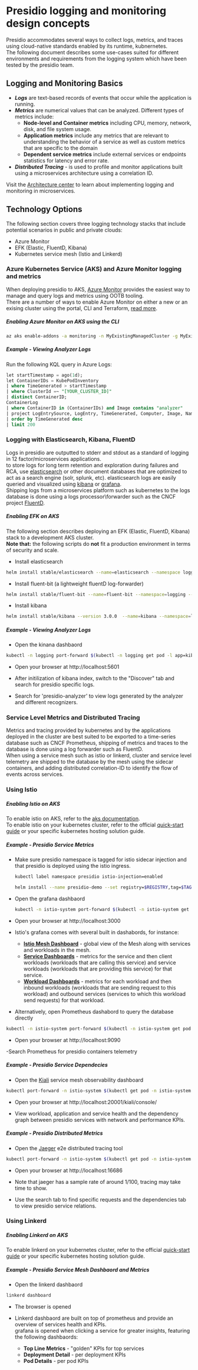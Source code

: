 # Presidio logging and monitoring design concepts

Presidio accommodates several ways to collect logs, metrics, and traces using cloud-native standards enabled by its runtime, kubnernetes.  
The following document describes some use-cases suited for different environments and requirements from the logging system which have been tested by the presidio team. 

## Logging and Monitoring Basics

- ***Logs*** are text-based records of events that occur while the application is running. 
- ***Metrics*** are numerical values that can be analyzed. Different types of metrics include:
    - **Node-level and Container metrics** including CPU, memory, network, disk, and file system usage.
    - **Application metrics** include any metrics that are relevant to understanding the behavior of a service as well as custom metrics that are specific to the domain
    - **Dependent service metrics** include external services or endpoints statistics for latency and error rate.
- ***Distributed Tracing*** - is used to profile and monitor applications built using a microservices architecture using a correlation ID.

Visit the [Architecture center](https://docs.microsoft.com/en-us/azure/architecture/microservices/logging-monitoring) to learn about implementing logging and monitoring in microservices.

## Technology Options

The following section covers three logging technology stacks that include potential scenarios in public and private clouds:  
- Azure Monitor
- EFK (Elastic, FluentD, Kibana)
- Kubernetes service mesh (Istio and Linkerd) 

### Azure Kubernetes Service (AKS) and Azure Monitor logging and metrics 
When deploying presidio to AKS, [Azure Monitor](https://docs.microsoft.com/en-us/azure/azure-monitor/overview) provides the easiest way to manage and query logs and metrics using OOTB tooling.  
There are a number of ways to enable Azure Monitor on either a new or an exising cluster using the portal, CLI and Terraform, [read more](https://docs.microsoft.com/en-us/azure/azure-monitor/insights/container-insights-onboard).

##### Enabling Azure Monitor on AKS using the CLI


```sh
az aks enable-addons -a monitoring -n MyExistingManagedCluster -g MyExistingManagedClusterRG
```

##### Example - Viewing Analyzer Logs

Run the following KQL query in Azure Logs:

```sql
let startTimestamp = ago(1d);
let ContainerIDs = KubePodInventory
| where TimeGenerated > startTimestamp
| where ClusterId =~ "[YOUR_CLUSTER_ID]"
| distinct ContainerID;
ContainerLog
| where ContainerID in (ContainerIDs) and Image contains "analyzer" 
| project LogEntrySource, LogEntry, TimeGenerated, Computer, Image, Name, ContainerID
| order by TimeGenerated desc
| limit 200
```

### Logging with Elasticsearch, Kibana, FluentD

Logs in presidio are outputted to stderr and stdout as a standard of logging in 12 factor/microservices applications.  
to store logs for long term retention and exploration during failures and RCA, use [elasticsearch](https://github.com/elastic/elasticsearch) or other document databases that are optimized to act as a search engine (solr, splunk, etc). elasticsearch logs are easily queried and visualized using [kibana](https://github.com/elastic/kibana) or [grafana](https://github.com/grafana/grafana).  
Shipping logs from a microservices platform such as kubernetes to the logs database is done using a logs processor\forwarder such as the CNCF project [FluentD](https://www.fluentd.org/).  

##### Enabling EFK on AKS

The following section describes deploying an EFK (Elastic, FluentD, Kibana) stack to a development AKS cluster.  
**Note that:** the following scripts do **not** fit a production environment in terms of security and scale.

- Install elasticsearch

```sh
helm install stable/elasticsearch --name=elasticsearch --namespace logging --set client.replicas=1 --set master.replicas=1  --set cluster.env.MINIMUM_MASTER_NODES=1 --set cluster.env.RECOVER_AFTER_MASTER_NODES=1 --set cluster.env.EXPECTED_MASTER_NODES=1  --set data.replicas=1 --set data.heapSize=300m  --set master.persistence.storageClass=managed-premium --set data.persistence.storageClass=managed-premium
```

- Install fluent-bit (a lightweight fluentD log-forwarder)

```sh
helm install stable/fluent-bit --name=fluent-bit --namespace=logging --set backend.type=es --set backend.es.host=elasticsearch-client
```

- Install kibana

```sh
helm install stable/kibana --version 3.0.0  --name=kibana --namespace=logging  --set env.ELASTICSEARCH_URL=http://elasticsearch-client:9200 --set files."kibana\.yml"."elasticsearch\.hosts"=http://elasticsearch-client:9200 --set service.type=NodePort --set service.nodePort=31000
```

##### Example - Viewing Analyzer Logs

- Open the kinana dashbaord

```sh
kubectl -n logging port-forward $(kubectl -n logging get pod -l app=kibana -o jsonpath='{.items[0].metadata.name}') 5601:5601
```

- Open your browser at http://localhost:5601

- After initilization of kibana index, switch to the "Discover" tab and search for presidio specific logs.

- Search for 'presidio-analyzer' to view logs generated by the analyzer and different recognizers.

### Service Level Metrics and Distributed Tracing

Metrics and tracing provided by kubernetes and by the applications deployed in the cluster are best suited to be exported to a time-series database such as CNCF Prometheus, shipping of metrics and traces to the database is done using a log forwarder such as FluentD.  
When using a service mesh such as istio or linkerd, cluster and service level telemetry are shipped to the database by the mesh using the sidecar containers, and adding distributed correlation-ID to identify the flow of events across services.  

### Using Istio

##### Enabling Istio on AKS

To enable istio on AKS, refer to the [aks documentation](https://docs.microsoft.com/en-us/azure/aks/istio-install).  
To enable istio on your kubernetes cluster, refer to the official [quick-start guide](https://istio.io/docs/setup/kubernetes/install/kubernetes/) or your specific kubernetes hosting solution guide.

##### Example - Presidio Service Metrics

- Make sure presidio namespace is tagged for istio sidecar injection and that presidio is deployed using the istio ingress.

    ```sh
    kubectl label namespace presidio istio-injection=enabled

    helm install --name presidio-demo --set registry=$REGISTRY,tag=$TAG,api.ingress.enabled=true,api.ingress.class=istio ../charts/presidio --namespace presidio
    ```

- Open the grafana dashbaord

    ```sh
    kubectl -n istio-system port-forward $(kubectl -n istio-system get pod -l app=grafana -o jsonpath='{.items[0].metadata.name}') 3000:3000
    ```

- Open your browser at http://localhost:3000

- Istio's grafana comes with several built in dashabords, for instance:

    * **[Istio Mesh Dashboard](http://localhost:3000/dashboard/db/istio-mesh-dashboard)** - global view of the Mesh along with services and workloads in the mesh. 
    * **[Service Dashboards](http://localhost:3000/dashboard/db/istio-service-dashboard)** - metrics for the service and then client workloads (workloads that are calling this service) and service workloads (workloads that are providing this service) for that service.
    * **[Workload Dashboards](http://localhost:3000/dashboard/db/istio-workload-dashboard)** - metrics for each workload and then inbound workloads (workloads that are sending request to this workload) and outbound services (services to which this workload send requests) for that workload.


- Alternatively, open Prometheus dashabord to query the database directly

```sh
kubectl -n istio-system port-forward $(kubectl -n istio-system get pod -l app=prometheus -o jsonpath='{.items[0].metadata.name}') 9090:9090
```

- Open your browser at http://localhost:9090

-Search Prometheus for presidio containers telemetry

##### Example - Presidio Service Dependecies

- Open the [Kiali](https://www.kiali.io/) service mesh observability dashboard

```sh
kubectl port-forward -n istio-system $(kubectl get pod -n istio-system -l app=kiali -o jsonpath='{.items[0].metadata.name}') 20001:20001
```

- Open your browser at http://localhost:20001/kiali/console/

- View workload, application and service health and the dependency graph between presidio services with network and performance KPIs.   


##### Example - Presidio Distributed Metrics

- Open the [Jaeger](https://www.jaegertracing.io/) e2e distributed tracing tool

```sh
kubectl port-forward -n istio-system $(kubectl get pod -n istio-system -l app=jaeger -o jsonpath='{.items[0].metadata.name}') 16686:16686
```

- Open your browser at http://localhost:16686

- Note that jaeger has a sample rate of around 1/100, tracing may take time to show.

- Use the search tab to find specific requests and the dependencies tab to view presidio service relations.

### Using Linkerd

##### Enabling Linkerd on AKS

To enable linkerd on your kubernetes cluster, refer to the official [quick-start guide](https://linkerd.io/2/getting-started/) or your specific kubernetes hosting solution guide.

##### Example - Presidio Service Mesh Dashbaord and Metrics 

- Open the linkerd dashbaord

```sh
linkerd dashboard
```

- The browser is opened

- Linkerd dashbaord are built on top of prometheus and provide an overview of services health and KPIs.  
    grafana is opened when clicking a service for greater insights, featuring the following dashbaords:  

    * **Top Line Metrics** - "golden" KPIs for top services
    * **Deployment Detail** - per deployment KPIs
    * **Pod Details** - per pod KPIs
